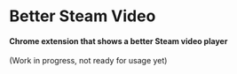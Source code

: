 # Better Steam Video
#### Chrome extension that shows a better Steam video player

(Work in progress, not ready for usage yet)
